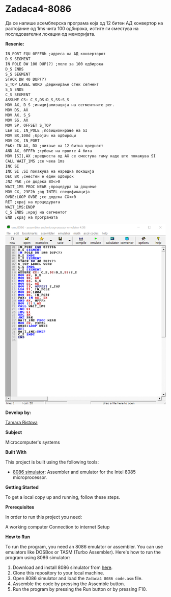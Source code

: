 # Zadaca4-8086

Да се напише асемблерска програма која од 12 битен АД конвертор на растојание од 1ms чита 100 одбирока,
истите ги сместува на последователни локации од меморијата. 


**Resenie:** 

```
IN_PORT EQU 0FFF8h ;адреса на АД конверторот
D_S SEGMENT
IN POLE DW 100 DUP(?) ;поле за 100 одбирока
D_S ENDS
S_S SEGMENT
STACK DW 40 DUP(?)
S_TOP LABEL WORD ;дефинирање стек сегмент
S_S ENDS
C_S SEGMENT
ASSUME CS: C_S,DS:D_S,SS:S_S
MOV AX, D_S ;иницијализација на сегментните рег.
MOV DS, AX
MOV AX, S_S
MOV SS, AX
MOV SP, OFFSET S_TOP
LEA SI, IN_POLE ;позиционирање на SI
MOV BX,100d ;бројач на одбироци
MOV DX, IN_PORT
PAK: IN AX, DX ;читање на 12 битна вредност
AND AX, 0FFFh ;губење на првите 4 бита
MOV [SI],AX ;вредноста од AX се сместува таму каде што покажува SI
CALL WAIT_1MS ;се чека 1ms
INC SI
INC SI ;SI покажува на наредна локација
DEC BX ;сместен е еден одбирок
JNZ PAK ;се додека BX<>0
WAIT_1MS PROC NEAR ;процедура за доцнење
MOV CX, 23F2h ;од INTEL спецификација
OVDE:LOOP OVDE ;се додека CX<>0
RET ;крај на процедурата
WAIT_1MS:ENDP
C_S ENDS ;крај на сегментот
END ;крај на програмата

```
![Screenshot (1)](https://github.com/Ristova123/Zadaca4-8086/blob/main/Zadaca4%20code.png)

**Develop by:**

[Tamara Ristova ](https://github.com/Ristova123)


**Subject**

Microcomputer's systems

**Built With**

This project is built using the following tools:

- [8086 simulator](https://emu8086-microprocessor-emulator.en.softonic.com/?ex=RAMP-2046.0): Assembler and emulator for the Intel 8085 microprocessor.

**Getting Started**

To get a local copy up and running, follow these steps.

**Prerequisites**

In order to run this project you need:

A working computer
Connection to internet
Setup

**How to Run**

To run the program, you need an 8086 emulator or assembler. You can use emulators like DOSBox or TASM (Turbo Assembler). Here's how to run the program using 8086 simulator:

1. Download and install 8086 simulator from [here](https://emu8086-microprocessor-emulator.en.softonic.com/?ex=RAMP-2046.0).
2. Clone this repository to your local machine.
3. Open 8086 simulator and load the `Zadaca4 8086 code.asm` file.
4. Assemble the code by pressing the Assemble button.
5. Run the program by pressing the Run button or by pressing F10.
